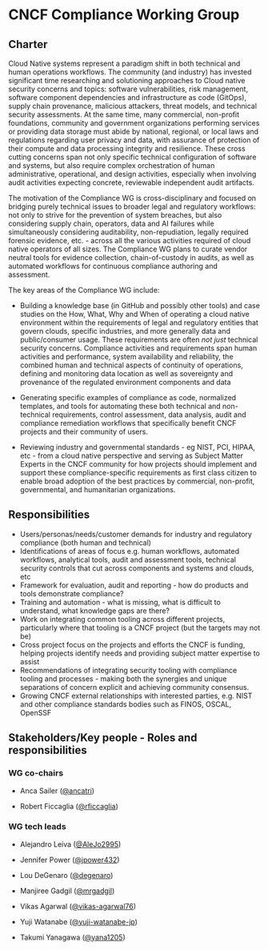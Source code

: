 # CNCF Compliance Working Group

## Charter

Cloud Native systems represent a paradigm shift in both technical and human operations workflows.  The community (and industry) has invested significant time researching and solutioning 
approaches to Cloud native security concerns and topics: software vulnerabilities, risk management, software component dependencies and infrastructure as code (GitOps), supply chain 
provenance, malicious attackers, threat models, and technical security assessments.  At the same time, many commercial, non-profit foundations, community and government organizations 
performing services or providing data storage must abide by national, regional, or local laws and regulations regarding user privacy and data, with assurance of protection of their compute 
and data processing integrity and resilience. These cross cutting concerns span not only specific technical configuration of software and systems, but also require complex orchestration of 
human administrative, operational, and design activities, especially when involving  audit activities expecting concrete, reviewable independent audit artifacts.

The motivation of the Compliance WG is cross-disciplinary and focused on bridging purely technical issues to broader legal and regulatory workflows: not only to strive for the prevention 
of system breaches, but also considering supply chain, operators, data and AI failures while simultaneously considering auditability, non-repudiation, legally required forensic evidence, 
etc. - across all the various activities required of cloud native operators of all sizes. The Compliance WG plans to curate vendor neutral tools for evidence collection, chain-of-custody 
in audits, as well as automated workflows for continuous compliance authoring and assessment.

The key areas of the Compliance WG include:

- Building a knowledge base (in GitHub and possibly other tools) and case studies on the How, What, Why and When of operating a cloud native environment within the requirements of legal and regulatory entities that govern clouds, specific industries, and more generally data and public/consumer usage. These requirements are often _not just_  technical security concerns. Compliance activities and requirements span human activities and performance, system availability and reliability, the combined human and technical aspects of continuity of operations, defining and monitoring data location as well as sovereignty and provenance of the regulated environment components and data

- Generating specific examples of compliance as code, normalized templates, and tools for automating these both technical and non-technical requirements, control assessment, data analysis, audit and compliance remediation workflows that specifically benefit CNCF projects and their community of users.

- Reviewing industry and governmental standards - eg NIST, PCI, HIPAA, etc - from a cloud native perspective and serving as Subject Matter Experts in the CNCF community for how projects should implement and support these compliance-specific requirements as first class citizen to enable broad adoption of the best practices by commercial, non-profit, governmental, and humanitarian organizations.

## Responsibilities

- Users/personas/needs/customer demands for industry and regulatory compliance (both human and technical)
- Identifications of areas of focus e.g. human workflows, automated workflows, analytical tools, audit and assessment tools, technical security controls that cut across components and systems and clouds, etc
- Framework for evaluation, audit and reporting - how do products and tools demonstrate compliance?
- Training and automation - what is missing, what is difficult to understand, what knowledge gaps are there?
- Work on integrating common tooling across different projects, particularly where that tooling is a CNCF project (but the targets may not be)
- Cross project focus on the projects and efforts the CNCF is funding, helping projects identify needs and providing subject matter expertise to assist
- Recommendations of integrating security tooling with compliance tooling and processes - making both the synergies and unique separations of concern explicit and achieving community consensus.
- Growing CNCF external relationships with interested parties, e.g. NIST and other compliance standards bodies such as FINOS, OSCAL, OpenSSF

## Stakeholders/Key people - Roles and responsibilities

### WG co-chairs

- Anca Sailer ([@ancatri](https://github.com/ancatri))

- Robert Ficcaglia ([@rficcaglia](https://github.com/rficcaglia))

### WG tech leads

- Alejandro Leiva ([@AleJo2995](https://github.com/AleJo2995))

- Jennifer Power ([@jpower432](https://github.com/jpower432))

- Lou DeGenaro ([@degenaro](https://github.com/degenaro))

- Manjiree Gadgil ([@mrgadgil](https://github.com/mrgadgil))

- Vikas Agarwal ([@vikas-agarwal76](https://github.com/vikas-agarwal76))

- Yuji Watanabe ([@yuji-watanabe-jp](https://github.com/yuji-watanabe-jp))

- Takumi Yanagawa ([@yana1205](https://github.com/yana1205))
